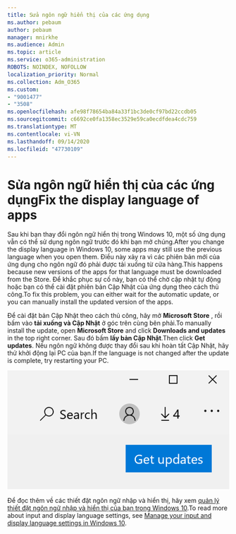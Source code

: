 ```yaml
---
title: Sửa ngôn ngữ hiển thị của các ứng dụng
ms.author: pebaum
author: pebaum
manager: mnirkhe
ms.audience: Admin
ms.topic: article
ms.service: o365-administration
ROBOTS: NOINDEX, NOFOLLOW
localization_priority: Normal
ms.collection: Adm_O365
ms.custom:
- "9001477"
- "3508"
ms.openlocfilehash: afe98f78654ba84a33f1bc3de0cf97bd22ccdb05
ms.sourcegitcommit: c6692ce0fa1358ec3529e59ca0ecdfdea4cdc759
ms.translationtype: MT
ms.contentlocale: vi-VN
ms.lasthandoff: 09/14/2020
ms.locfileid: "47730109"
---
```

# <a name="fix-the-display-language-of-apps"></a><span data-ttu-id="b0571-102">Sửa ngôn ngữ hiển thị của các ứng dụng</span><span class="sxs-lookup"><span data-stu-id="b0571-102">Fix the display language of apps</span></span>

<span data-ttu-id="b0571-103">Sau khi bạn thay đổi ngôn ngữ hiển thị trong Windows 10, một số ứng dụng vẫn có thể sử dụng ngôn ngữ trước đó khi bạn mở chúng.</span><span class="sxs-lookup"><span data-stu-id="b0571-103">After you change the display language in Windows 10, some apps may still use the previous language when you open them.</span></span> <span data-ttu-id="b0571-104">Điều này xảy ra vì các phiên bản mới của ứng dụng cho ngôn ngữ đó phải được tải xuống từ cửa hàng.</span><span class="sxs-lookup"><span data-stu-id="b0571-104">This happens because new versions of the apps for that language must be downloaded from the Store.</span></span> <span data-ttu-id="b0571-105">Để khắc phục sự cố này, bạn có thể chờ cập nhật tự động hoặc bạn có thể cài đặt phiên bản Cập Nhật của ứng dụng theo cách thủ công.</span><span class="sxs-lookup"><span data-stu-id="b0571-105">To fix this problem, you can either wait for the automatic update, or you can manually install the updated version of the apps.</span></span>

<span data-ttu-id="b0571-106">Để cài đặt bản Cập Nhật theo cách thủ công, hãy mở **Microsoft Store** , rồi bấm vào **tải xuống và Cập Nhật** ở góc trên cùng bên phải.</span><span class="sxs-lookup"><span data-stu-id="b0571-106">To manually install the update, open **Microsoft Store** and click **Downloads and updates** in the top right corner.</span></span> <span data-ttu-id="b0571-107">Sau đó bấm **lấy bản Cập Nhật**.</span><span class="sxs-lookup"><span data-stu-id="b0571-107">Then click **Get updates**.</span></span> <span data-ttu-id="b0571-108">Nếu ngôn ngữ không được thay đổi sau khi hoàn tất Cập Nhật, hãy thử khởi động lại PC của bạn.</span><span class="sxs-lookup"><span data-stu-id="b0571-108">If the language is not changed after the update is complete, try restarting your PC.</span></span>

![Tải các bản Cập Nhật.](media/get-updates.png)

<span data-ttu-id="b0571-110">Để đọc thêm về các thiết đặt ngôn ngữ nhập và hiển thị, hãy xem [quản lý thiết đặt ngôn ngữ nhập và hiển thị của bạn trong Windows 10](https://support.microsoft.com/help/4027670/windows-10-add-and-switch-input-and-display-language-preferences).</span><span class="sxs-lookup"><span data-stu-id="b0571-110">To read more about input and display language settings, see [Manage your input and display language settings in Windows 10](https://support.microsoft.com/help/4027670/windows-10-add-and-switch-input-and-display-language-preferences).</span></span>
